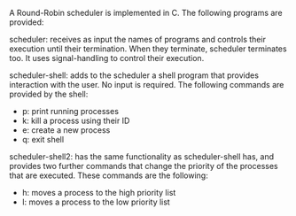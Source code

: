A Round-Robin scheduler is implemented in C. The following programs are provided:

scheduler: receives as input the names of programs and controls their execution until their termination. When they terminate, scheduler terminates too. It uses signal-handling to control their execution.

scheduler-shell: adds to the scheduler a shell program that provides interaction with the user. No input is required. The following commands are provided by the shell:
  - p: print running processes
  - k: kill a process using their ID
  - e: create a new process
  - q: exit shell

scheduler-shell2: has the same functionality as scheduler-shell has, and provides two further commands that change the priority of the processes that are executed. These commands are the following:
  - h: moves a process to the high priority list
  - l: moves a process to the low priority list

